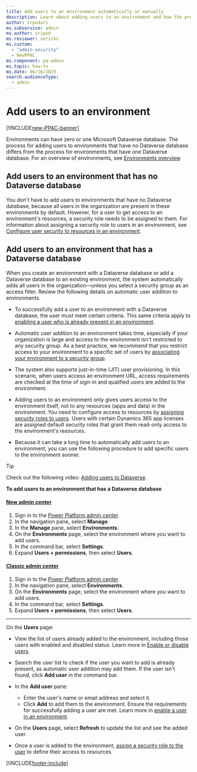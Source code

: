 ```yaml
---
title: Add users to an environment automatically or manually
description: Learn about adding users to an environment and how the process differs when it has a Dataverse database. Use security groups to restrict access or add specific users. 
author: srpoduri 
ms.subservice: admin
ms.author: sripod
ms.reviewer: sericks
ms.custom: 
  - "admin-security"
  - NewPPAC
ms.component: pa-admin
ms.topic: how-to
ms.date: 06/16/2025
search.audienceType: 
  - admin
---
```

# Add users to an environment  

[!INCLUDE[new-PPAC-banner](~/includes/new-PPAC-banner.md)]

Environments can have zero or one Microsoft Dataverse database. The process for adding users to environments that have no Dataverse database differs from the process for environments that have one Dataverse database. For an overview of environments, see [Environments overview](environments-overview.md). 

## Add users to an environment that has no Dataverse database 

You don't have to add users to environments that have no Dataverse database, because all users in the organization are present in these environments by default. However, for a user to get access to an environment's resources, a security role needs to be assigned to them. For information about assigning a security role to users in an environment, see [Configure user security to resources in an environment](database-security.md). 

## Add users to an environment that has a Dataverse database 

When you create an environment with a Dataverse database or add a Dataverse database to an existing environment, the system automatically adds all users in the organization—unless you select a security group as an access filter. Review the following details on automatic user addition to environments. 

- To successfully add a user to an environment with a Dataverse database, the user must meet certain criteria. This same criteria apply to [enabling a user who is already present in an environment](create-users.md#enable-or-disable-user-accounts).  

- Automatic user addition to an environment takes time, especially if your organization is large and access to the environment isn't restricted to any security group. As a best practice, we recommend that you restrict access to your environment to a specific set of users by [associating your environment to a security group](control-user-access.md).

- The system also supports just-in-time (JIT) user provisioning. In this scenario, when users access an environment URL, access requirements are checked at the time of sign-in and qualified users are added to the environment. 

- Adding users to an environment only gives users access to the environment itself, not to any resources (apps and data) in the environment. You need to configure access to resources by [assigning security roles to users](database-security.md). Users with certain Dynamics 365 app licenses are assigned default security roles that grant them read-only access to the environment's resources.

- Because it can take a long time to automatically add users to an environment, you can use the following procedure to add specific users to the environment sooner.

> [!TIP]
> Check out the following video: [Adding users to Dataverse](https://learn-video.azurefd.net/vod/player?id=373c7bec-b315-4958-8bb7-1d5d6fb03a81).

**To add users to an environment that has a Dataverse database**

#### [New admin center](#tab/new)
1. Sign in to the [Power Platform admin center](https://admin.powerplatform.microsoft.com/).
1. In the navigation pane, select **Manage**.
1. In the **Manage** pane, select **Environments**.
1. On the **Environments** page, select the environment where you want to add users.
1. In the command bar, select **Settings**. 
1. Expand **Users + permissions**, then select **Users**.
   
#### [Classic admin center](#tab/classic)
1. Sign in to the [Power Platform admin center](https://admin.powerplatform.microsoft.com/).
1. In the navigation pane, select **Environments**.
1. On the **Environments** page, select the environment where you want to add users.
1. In the command bar, select **Settings**.  
1. Expand **Users + permissions**, then select **Users**. 
---

On the **Users** page:
- View the list of users already added to the environment, including those users with enabled and disabled status. Learn more in [Enable or disable users](create-users.md#enable-or-disable-user-accounts).
  
- Search the user list to check if the user you want to add is already present, as automatic user addition may add them. If the user isn't found, click **Add user** in the command bar. 

- In the **Add user** pane:
  - Enter the user's name or email address and select it.
  - Click **Add** to add them to the environment. Ensure the requirements for successfully adding a user are met. Learn more in [enable a user in an environment](create-users.md#enable-or-disable-user-accounts). 

- On the **Users** page, select **Refresh** to update the list and see the added user. 

- Once a user is added to the environment, [assign a security role to the user](database-security.md) to define their access to resources. 

[!INCLUDE[footer-include](../includes/footer-banner.md)]
